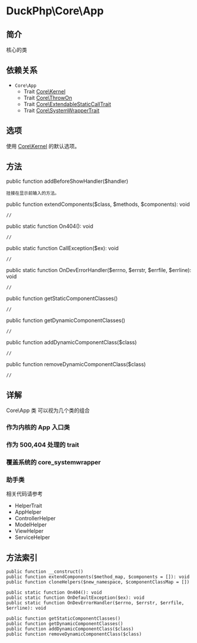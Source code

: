 # DuckPhp\Core\App

## 简介
核心的类
## 依赖关系
+ `Core\App` 
    + Trait [Core\Kernel](Core-Kernel.md)
    + Trait [Core\ThrowOn](Core-ThrowOn.md)
    + Trait [Core\ExtendableStaticCallTrait](Core-ExtendableStaticCallTrait.md)
    + Trait [Core\SystemWrapperTrait](Core-SystemWrapperTrait.md)

## 选项
使用 [Core\Kernel](Core-Kernel.md) 的默认选项。

## 方法
public function addBeforeShowHandler($handler)

    挂接在显示前输入的方法。
public function extendComponents($class, $methods, $components): void

    //
public static function On404(): void

    //
public static function CallException($ex): void

    //
public static function OnDevErrorHandler($errno, $errstr, $errfile, $errline): void


    //
public function getStaticComponentClasses()

    //
public function getDynamicComponentClasses()

    //
public function addDynamicComponentClass($class)

    //
public function removeDynamicComponentClass($class)

    //

## 详解
Core\App 类 可以视为几个类的组合

### 作为内核的 App 入口类

### 作为 500,404 处理的 trait

### 覆盖系统的 core_systemwrapper

### 助手类
相关代码请参考 
 + HelperTrait
 + AppHelper
 + ControllerHelper
 + ModelHelper
 + ViewHelper
 + ServiceHelper

 
 ## 方法索引


    public function __construct()
    public function extendComponents($method_map, $components = []): void
    public function cloneHelpers($new_namespace, $componentClassMap = [])
    
    public static function On404(): void
    public static function OnDefaultException($ex): void
    public static function OnDevErrorHandler($errno, $errstr, $errfile, $errline): void

    public function getStaticComponentClasses()
    public function getDynamicComponentClasses()
    public function addDynamicComponentClass($class)
    public function removeDynamicComponentClass($class)